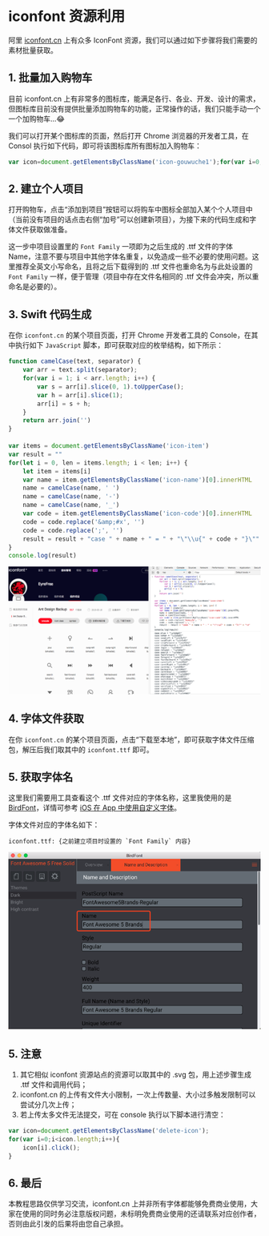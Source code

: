 # iconfont 资源利用

阿里 [iconfont.cn](https://www.iconfont.cn/) 上有众多 IconFont 资源，我们可以通过如下步骤将我们需要的素材批量获取。

## 1. 批量加入购物车

目前 iconfont.cn 上有非常多的图标库，能满足各行、各业、开发、设计的需求，但图标库目前没有提供批量添加购物车的功能，正常操作的话，我们只能手动一个一个加购物车...😂

我们可以打开某个图标库的页面，然后打开 Chrome 浏览器的开发者工具，在 Consol 执行如下代码，即可将该图标库所有图标加入购物车：

```javascript
var icon=document.getElementsByClassName('icon-gouwuche1');for(var i=0;i<icon.length;i++){icon[i].click();}
```

## 2. 建立个人项目

打开购物车，点击“添加到项目”按钮可以将购车中图标全部加入某个个人项目中（当前没有项目的话点击右侧“加号”可以创建新项目），为接下来的代码生成和字体文件获取做准备。

这一步中项目设置里的 `Font Family` 一项即为之后生成的 .ttf 文件的字体 Name，注意不要与项目中其他字体名重复，以免造成一些不必要的使用问题。这里推荐全英文小写命名，且将之后下载得到的 .ttf 文件也重命名为与此处设置的 `Font Family` 一样，便于管理（项目中存在文件名相同的 .ttf 文件会冲突，所以重命名是必要的）。

## 3. Swift 代码生成

在你 `iconfont.cn` 的某个项目页面，打开 Chrome 开发者工具的 Console，在其中执行如下 `JavaScript` 脚本，即可获取对应的枚举结构，如下所示：

```javascript
function camelCase(text, separator) {
    var arr = text.split(separator);
    for(var i = 1; i < arr.length; i++) {
        var s = arr[i].slice(0, 1).toUpperCase(); 
        var h = arr[i].slice(1);
        arr[i] = s + h;
    }
    return arr.join('')
}

var items = document.getElementsByClassName('icon-item')
var result = ""
for(let i = 0, len = items.length; i < len; i++) {
    let item = items[i]
    var name = item.getElementsByClassName('icon-name')[0].innerHTML
    name = camelCase(name, ' ')
    name = camelCase(name, '-')
    name = camelCase(name, '_')
    var code = item.getElementsByClassName('icon-code')[0].innerHTML
    code = code.replace('&amp;#x', '')
    code = code.replace(';', '')
    result = result + "case " + name + " = " + "\"\\u{" + code + "}\"" + "\n"
}
console.log(result)
```

![](https://github.com/EFPrefix/EFIconFont/blob/master/Assets/iconfont.png?raw=true)

## 4. 字体文件获取

在你 `iconfont.cn` 的某个项目页面，点击“下载至本地”，即可获取字体文件压缩包，解压后我们取其中的 `iconfont.ttf` 即可。

## 5. 获取字体名

这里我们需要用工具查看这个 .ttf 文件对应的字体名称，这里我使用的是 [BirdFont](https://birdfont.org)，详情可参考 [iOS 在 App 中使用自定义字体](https://juejin.im/post/5a3214f36fb9a0451238f744)。

字体文件对应的字体名如下：

```
iconfont.ttf: {之前建立项目时设置的 `Font Family` 内容}
```

![](https://github.com/EFPrefix/EFIconFont/blob/master/Assets/extend.png?raw=true)

## 5. 注意

1. 其它相似 iconfont 资源站点的资源可以取其中的 .svg 包，用上述步骤生成 .ttf 文件和调用代码；
2. iconfont.cn 的上传有文件大小限制，一次上传数量、大小过多触发限制可以尝试分几次上传；
3. 若上传太多文件无法提交，可在 console 执行以下脚本进行清空：

```javascript
var icon=document.getElementsByClassName('delete-icon');
for(var i=0;i<icon.length;i++){
    icon[i].click();
}
```

## 6. 最后

本教程思路仅供学习交流，iconfont.cn 上并非所有字体都能够免费商业使用，大家在使用的同时务必注意版权问题，未标明免费商业使用的还请联系对应创作者，否则由此引发的后果将由您自己承担。
